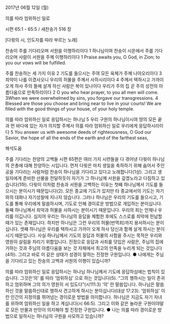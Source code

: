 2017년 06월 12일 (월)

의를 따라 엄위하신 일로



시편 65:1 - 65:5 / 새찬송가 516 장


[다윗의 시, 인도자를 따라 부르는 노래]

찬송이 주를 기다리오며 서원을 이행하리이다
1 하나님이여 찬송이 시온에서 주를 기다리오며 사람이 서원을 주께 이행하리이다
1 Praise awaits you, O God, in Zion; to you our vows will be fulfilled.

주를 찬송하는 세 가지 이유
2 기도를 들으시는 주여 모든 육체가 주께 나아오리이다 3 죄악이 나를 이겼사오니 우리의 허물을 주께서 사하시리이다 4 주께서 택하시고 가까이 오게 하사 주의 뜰에 살게 하신 사람은 복이 있나이다 우리가 주의 집 곧 주의 성전의 아름다움으로 만족하리이다
2 O you who hear prayer, to you all men will come. 3When we were overwhelmed by sins, you forgave our transgressions. 4 Blessed are those you choose and bring near to live in your courts! We are filled with the good things of your house, of your holy temple.

의를 따라 엄위하신 일로 응답하시는 하나님
5 우리 구원의 하나님이시여 땅의 모든 끝과 먼 바다에 있는 자가 의지할 주께서 의를 따라 엄위하신 일로 우리에게 응답하시리이다
5 You answer us with awesome deeds of righteousness, O God our Savior, the hope of all the ends of the earth and of the farthest seas,

해석도움





주를 기다리는 찬양의 고백들
시편 65편은 여러 가지 시련들을 다 겪어낸 다윗이 하나님의 은총에 대해 찬양하는 시입니다. 먼저 다윗은 마치 생일을 축하하기 위해 숨어서 주인공을 기다리는 사람처럼 찬송이 하나님을 기다리고 있다고 노래합니다(1상). 그리고 생일자에게 준비한 선물을 전달하듯이 자기가 그 하나님께 서원을 갚겠노라고 다짐하고 있습니다(1하). 다윗이 이처럼 찬송과 서원을 고백하는 이유는 첫째 하나님께서 기도를 들으시는 분이시기 때문입니다(2). 모든 종교에 기도가 있지만 타 종교에서의 기도는 자기와의 대화나 자기성찰에 지나지 않습니다. 그러나 하나님은 우리의 기도를 들으시고, 기도를 통해 우리에게 말씀하시며, 기도로 인해 경이로운 방법으로 개입하는 분이십니다. 둘째 하나님께서 죄악과 허물을 사하시는 분이시기 때문입니다. 우리의 죄는 언제나 우리를 이깁니다. 심지어 우리는 하나님의 응답을 체험한 후에도 스스로를 죄악에 헌납할 때가 있는 존재입니다. 하지만 하나님은 그런 우리의 허물(반역죄)까지 용서하시는 분이십니다. 셋째 하나님은 우리를 택하시고 가까이 오게 하사 당신과 함께 살게 하시는 분이시기 때문입니다. 사실 하나님께서 기도의 응답과 허물의 사함을 주시는 목적은 우리와 영원히 살림을 차리기 위함입니다. 진정으로 응답과 사죄를 덧입은 사람은, 주님의 집에 거하는 것과 주님의 아름다움을 보는 것 자체에서 최고의 만족을 누리게 되는 것입니다(4하). 그리고 바로 이 같은 상태가 성경이 말하는 진정한 구원입니다.
● 나에게는 주님을 기다리고 있는 찬송의 고백과 서원의 이행이 있습니까?

의를 따라 엄위하신 일로 응답하시는 하나님
하나님께서 기도에 응답하심에는 법칙이 있습니다. 그것은‘의’ 를 따라 ‘엄위하심’ 으로 하는 것입니다(5). “그의 행하시는 일이 존귀하고 엄위하며 그의 의가 영원히 서 있도다”(시111:3) ‘의’ 란 말씀입니다. 하나님은 말씀하신 것을 말씀하신대로 행하사 견고하게 하시는 분이십니다(대상 17:23). ‘엄위하심’ 이란 인간의 지정의를 뛰어넘는 경이로운 방법을 의미합니다. 하나님은 지금도 자기 자녀를 위하여 엄위하신 일을 하고 계십니다(시 66:5). 그리고 이와 같은 놀라운 구원이야말로 모든 만물과 만민이 의지해야 할 진정한 구원입니다. 
● 나는 의를 따라 경이로운 방법으로 일하시는 하나님의 구원을 사모하고 있습니까?